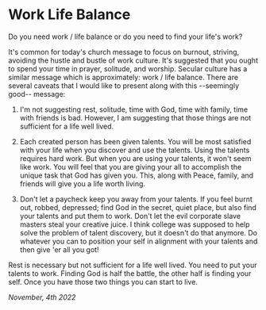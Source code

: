 # Work Life Balance

Do you need work / life balance or do you need to find your life's work?

It's common for today's church message to focus on burnout, striving, avoiding the hustle and bustle of work culture. It's suggested that you ought to spend your time in prayer, solitude, and worship. Secular culture has a similar message which is approximately: work / life balance. There are several caveats that I would like to present along with this --seemingly good-- message:

1. I'm not suggesting rest, solitude, time with God, time with family, time with friends is bad. However, I am suggesting that those things are not sufficient for a life well lived.

2. Each created person has been given talents. You will be most satisfied with your life when you discover and use the talents. Using the talents requires hard work. But when you are using your talents, it won't seem like work. You will feel that you are giving your all to accomplish the unique task that God has given you. This, along with Peace, family, and friends will give you a life worth living.

3. Don't let a paycheck keep you away from your talents. If you feel burnt out, robbed, depressed; find God in the secret, quiet place, but also find your talents and put them to work. Don't let the evil corporate slave masters steal your creative juice. I think college was supposed to help solve the problem of talent discovery, but it doesn't do that anymore. Do whatever you can to position your self in alignment with your talents and then give 'er all you got!


Rest is necessary but not sufficient for a life well lived. You need to put your talents to work. Finding God is half the battle, the other half is finding your self. Once you have those two things you can start to live.

_November, 4th 2022_
